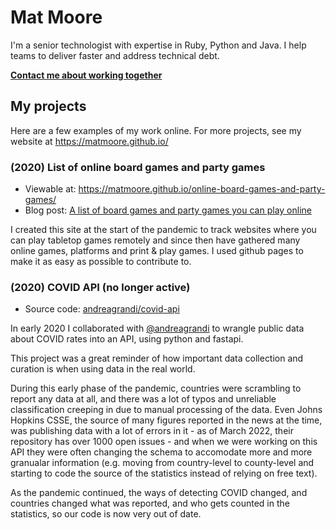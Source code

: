 # Mat Moore

I'm a senior technologist with expertise in Ruby, Python and Java. I help teams to deliver faster and address technical debt.

[**Contact me about working together**](https://github.com/MatMoore/MatMoore/issues/new?assignees=MatMoore&labels=&template=contact-me.md&title=Working+together)

## My projects
Here are a few examples of my work online. For more projects, see my website at https://matmoore.github.io/

### (2020) List of online board games and party games
- Viewable at: https://matmoore.github.io/online-board-games-and-party-games/
- Blog post: [A list of board games and party games you can play online](https://dev.to/matmooredev/a-list-of-board-games-and-party-games-you-can-play-online-4741)

I created this site at the start of the pandemic to track websites where you can play tabletop games remotely and since then have gathered many online games, platforms and print & play games. I used github pages to make it as easy as possible to contribute to. 

### (2020) COVID API (no longer active)
- Source code: [andreagrandi/covid-api](https://github.com/andreagrandi/covid-api)

In early 2020 I collaborated with [@andreagrandi](https://github.com/andreagrandi) to wrangle public data about COVID rates into an API, using python and fastapi.

This project was a great reminder of how important data collection and curation is when using data in the real world.

During this early phase of the pandemic, countries were scrambling to report any data at all, and there was a lot of typos and unreliable classification creeping in due to manual processing of the data. Even Johns Hopkins CSSE, the source of many figures reported in the news at the time, was publishing data with a lot of errors in it - as of March 2022, their repository has over 1000 open issues - and when we were working on this API they were often changing the schema to accomodate more and more granualar information (e.g. moving from country-level to county-level and starting to code the source of the statistics instead of relying on free text).

As the pandemic continued, the ways of detecting COVID changed, and countries changed what was reported, and who gets counted in the statistics, so our code is now very out of date.
